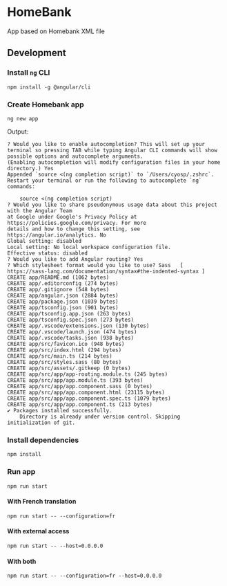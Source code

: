 # HomeBank
App based on Homebank XML file

## Development

### Install `ng` CLI
`npm install -g @angular/cli`

### Create Homebank app
`ng new app`

Output:
```
? Would you like to enable autocompletion? This will set up your terminal so pressing TAB while typing Angular CLI commands will show possible options and autocomplete arguments. 
(Enabling autocompletion will modify configuration files in your home directory.) Yes
Appended `source <(ng completion script)` to `/Users/cyosp/.zshrc`. Restart your terminal or run the following to autocomplete `ng` commands:

    source <(ng completion script)
? Would you like to share pseudonymous usage data about this project with the Angular Team
at Google under Google's Privacy Policy at https://policies.google.com/privacy. For more
details and how to change this setting, see https://angular.io/analytics. No
Global setting: disabled
Local setting: No local workspace configuration file.
Effective status: disabled
? Would you like to add Angular routing? Yes
? Which stylesheet format would you like to use? Sass   [ https://sass-lang.com/documentation/syntax#the-indented-syntax ]
CREATE app/README.md (1062 bytes)
CREATE app/.editorconfig (274 bytes)
CREATE app/.gitignore (548 bytes)
CREATE app/angular.json (2884 bytes)
CREATE app/package.json (1039 bytes)
CREATE app/tsconfig.json (901 bytes)
CREATE app/tsconfig.app.json (263 bytes)
CREATE app/tsconfig.spec.json (273 bytes)
CREATE app/.vscode/extensions.json (130 bytes)
CREATE app/.vscode/launch.json (474 bytes)
CREATE app/.vscode/tasks.json (938 bytes)
CREATE app/src/favicon.ico (948 bytes)
CREATE app/src/index.html (294 bytes)
CREATE app/src/main.ts (214 bytes)
CREATE app/src/styles.sass (80 bytes)
CREATE app/src/assets/.gitkeep (0 bytes)
CREATE app/src/app/app-routing.module.ts (245 bytes)
CREATE app/src/app/app.module.ts (393 bytes)
CREATE app/src/app/app.component.sass (0 bytes)
CREATE app/src/app/app.component.html (23115 bytes)
CREATE app/src/app/app.component.spec.ts (1079 bytes)
CREATE app/src/app/app.component.ts (213 bytes)
✔ Packages installed successfully.
    Directory is already under version control. Skipping initialization of git.
```

### Install dependencies
`npm install`

### Run app
`npm run start`

#### With French translation
`npm run start -- --configuration=fr`

#### With external access
`npm run start -- --host=0.0.0.0`

#### With both
`npm run start -- --configuration=fr --host=0.0.0.0`
